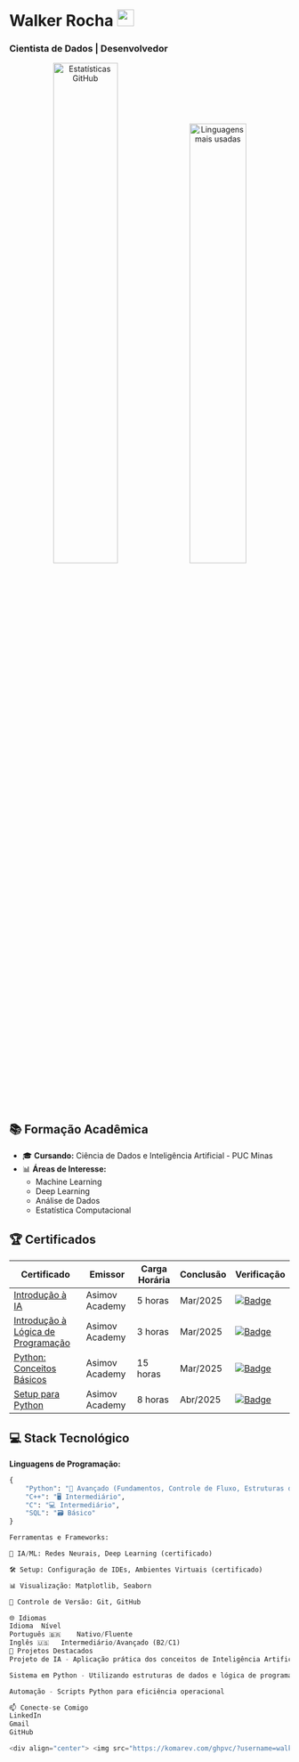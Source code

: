 # Walker Rocha <img src="https://media.giphy.com/media/hvRJCLFzcasrR4ia7z/giphy.gif" width="30px">

### Cientista de Dados | Desenvolvedor 

<div align="center">
  <img src="https://github-readme-stats.vercel.app/api?username=walkerrocha&show_icons=true&theme=radical&hide_border=true" alt="Estatísticas GitHub" width="48%"/>
  <img src="https://github-readme-stats.vercel.app/api/top-langs/?username=walkerrocha&layout=compact&theme=radical&hide_border=true" alt="Linguagens mais usadas" width="45%"/>
</div>

## 📚 Formação Acadêmica
- 🎓 **Cursando:** Ciência de Dados e Inteligência Artificial - PUC Minas
- 📊 **Áreas de Interesse:** 
  - Machine Learning 
  - Deep Learning 
  - Análise de Dados
  - Estatística Computacional

## 🏆 Certificados
<div align="center">

| Certificado | Emissor | Carga Horária | Conclusão | Verificação |
|-------------|---------|--------------|-----------|-------------|
| [Introdução à IA](https://asimov.academy) | Asimov Academy | 5 horas | Mar/2025 | [![Badge](https://img.shields.io/badge/Verificar-d15af2c8-305a-4505-870b-7d40c7957a7d-blue)](https://asimov.academy/verify) |
| [Introdução à Lógica de Programação](https://asimov.academy) | Asimov Academy | 3 horas | Mar/2025 | [![Badge](https://img.shields.io/badge/Verificar-eb0fb553-a8d2-4ff8-a42e-6fbe2d323439-blue)](https://asimov.academy/verify) |
| [Python: Conceitos Básicos](https://asimov.academy) | Asimov Academy | 15 horas | Mar/2025 | [![Badge](https://img.shields.io/badge/Verificar-aaaa49e2-4935-4a4d-80e9-54c173558257-blue)](https://asimov.academy/verify) |
| [Setup para Python](https://asimov.academy) | Asimov Academy | 8 horas | Abr/2025 | [![Badge](https://img.shields.io/badge/Verificar-b0be08d6-843e-45f5-aaa6-c30afd068433-blue)](https://asimov.academy/verify) |

</div>

## 💻 Stack Tecnológico

**Linguagens de Programação:**
```python
{
    "Python": "🐍 Avançado (Fundamentos, Controle de Fluxo, Estruturas de Dados)",
    "C++": "🖥️ Intermediário",
    "C": "💻 Intermediário",
    "SQL": "🗃️ Básico"
}

Ferramentas e Frameworks:

🧠 IA/ML: Redes Neurais, Deep Learning (certificado)

🛠️ Setup: Configuração de IDEs, Ambientes Virtuais (certificado)

📊 Visualização: Matplotlib, Seaborn

🔧 Controle de Versão: Git, GitHub

🌐 Idiomas
Idioma	Nível
Português 🇧🇷	Nativo/Fluente
Inglês 🇺🇸	Intermediário/Avançado (B2/C1)
🚀 Projetos Destacados
Projeto de IA - Aplicação prática dos conceitos de Inteligência Artificial

Sistema em Python - Utilizando estruturas de dados e lógica de programação

Automação - Scripts Python para eficiência operacional

📫 Conecte-se Comigo
LinkedIn
Gmail
GitHub

<div align="center"> <img src="https://komarev.com/ghpvc/?username=walkerrocha&label=Profile%20views&color=0e75b6&style=flat" alt="Visualizações do perfil"/> <a href="https://github.com/walkerrocha?tab=followers"> <img src="https://img.shields.io/github/followers/walkerrocha?label=Follow&style=social" alt="Seguidores"/> </a> </div>
